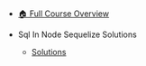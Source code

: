 - [🏠 Full Course Overview](/README)


- Sql In Node  Sequelize   Solutions
  - [Solutions](./Solutions.md "Solutions")
